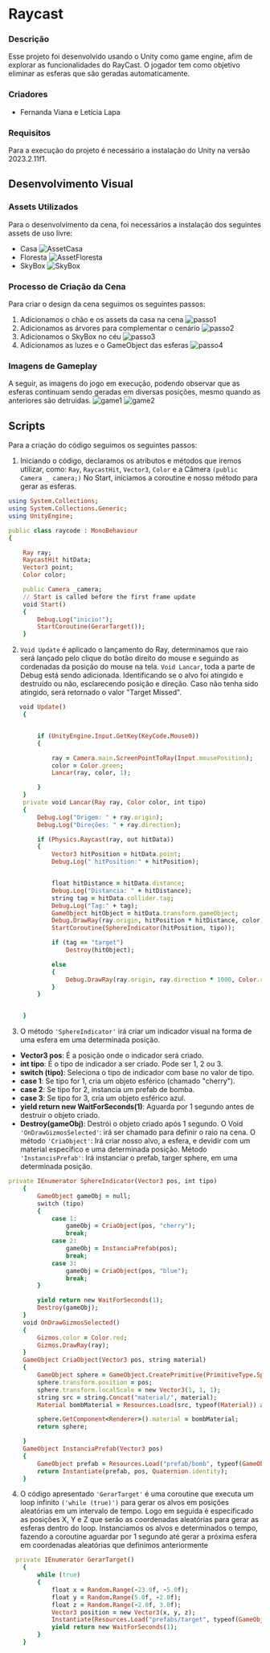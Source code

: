 # Raycast
### Descrição
Esse projeto foi desenvolvido usando o Unity como game engine, afim de explorar as funcionalidades do RayCast. O jogador tem como objetivo eliminar as esferas que são geradas automaticamente. 
### Criadores
+ Fernanda Viana e Letícia Lapa
### Requisitos 
Para a execução do projeto é necessário a instalação do Unity na versão 2023.2.11f1.
## Desenvolvimento Visual
### Assets Utilizados
Para o desenvolvimento da cena, foi necessários a instalação dos seguintes assets de uso livre: 
+ Casa
![AssetCasa](https://github.com/LehLapa/Raycast/assets/128320607/3378951d-e8bb-46ef-a14d-05901581f780)
+ Floresta
![AssetFloresta](https://github.com/LehLapa/Raycast/assets/128320607/2de34dca-01a0-4794-8a29-bbe487e34cb6)
+ SkyBox
![SkyBox](https://github.com/LehLapa/Raycast/assets/128320607/d88a6787-acfd-4f69-8e9e-1a3e2abc3122)

### Processo de Criação da Cena
Para criar o design da cena seguimos os seguintes passos: 
1. Adicionamos o chão e os assets da casa na cena
![passo1](https://github.com/LehLapa/Raycast/assets/128320607/f0053d84-0d23-418e-960c-7f10ba66d342)
2. Adicionamos as árvores para complementar o cenário
![passo2](https://github.com/LehLapa/Raycast/assets/128320607/a56edb0a-bd50-4796-a1af-5b78663dd770)
3. Adicionamos o SkyBox no céu
![passo3](https://github.com/LehLapa/Raycast/assets/128320607/9ba9b73d-9ecb-4fbb-a6fa-625f571ec2e0)
4. Adicionamos as luzes e o GameObject das esferas
![passo4](https://github.com/LehLapa/Raycast/assets/128320607/53d7fd68-368a-4a63-8beb-053d8f28950f)

### Imagens de Gameplay
A seguir, as imagens do jogo em execução, podendo observar que as esferas continuam sendo geradas em diversas posições, mesmo quando as anteriores são detruidas. 
![game1](https://github.com/LehLapa/Raycast/assets/128320607/e5b206fc-47c1-4249-852d-c199890fea5c)
![game2](https://github.com/LehLapa/Raycast/assets/128320607/83bee11a-d38f-4f4e-b64f-2515505c11ee)

## Scripts
Para a criação do código seguimos os seguintes passos: 
1. Iniciando o código, declaramos os atributos e métodos que iremos utilizar, como: `Ray`, `RaycastHit`, `Vector3`, `Color` e a Câmera `(public Camera _ camera;)`
No Start, iniciamos a coroutine e nosso método para gerar as esferas.

```ruby
using System.Collections;
using System.Collections.Generic;
using UnityEngine;

public class raycode : MonoBehaviour
{

    Ray ray;
    RaycastHit hitData;
    Vector3 point;
    Color color;

    public Camera _camera;
    // Start is called before the first frame update
    void Start()
    {
        Debug.Log("inicio!");
        StartCoroutine(GerarTarget());
    }

````
2. `Void Update` é aplicado o lançamento do Ray, determinamos que raio será lançado pelo clique do botão direito do mouse e seguindo as cordenadas da posição do mouse na tela. 
`Void Lancar`, toda a parte de Debug está sendo adicionada. Identificando se o alvo foi atingido e destruído ou não, esclarecendo posição e direção. Caso não tenha sido atingido, será retornado o valor "Target Missed".

```ruby
   void Update()
    {


        if (UnityEngine.Input.GetKey(KeyCode.Mouse0))
        {

            ray = Camera.main.ScreenPointToRay(Input.mousePosition);
            color = Color.green;
            Lancar(ray, color, 1);

        }
    }
    private void Lancar(Ray ray, Color color, int tipo)
    {
        Debug.Log("Origem: " + ray.origin);
        Debug.Log("Direções: " + ray.direction);

        if (Physics.Raycast(ray, out hitData))
        {
            Vector3 hitPosition = hitData.point;
            Debug.Log(" hitPosition:" + hitPosition);


            float hitDistance = hitData.distance;
            Debug.Log("Distancia: " + hitDistance);
            string tag = hitData.collider.tag;
            Debug.Log("Tag:" + tag);
            GameObject hitObject = hitData.transform.gameObject;
            Debug.DrawRay(ray.origin, hitPosition * hitDistance, color);
            StartCoroutine(SphereIndicator(hitPosition, tipo));

            if (tag == "target")
                Destroy(hitObject);

            else 
            { 
                Debug.DrawRay(ray.origin, ray.direction * 1000, Color.red);
            }
        }


    }
```
3. O método `'SphereIndicator'` irá criar um indicador visual na forma de uma esfera em uma determinada posição. 
- **Vector3 pos**: É a posição onde o indicador será criado.
- **int tipo**: É o tipo de indicador a ser criado. Pode ser 1, 2 ou 3.
- **switch (tipo)**: Seleciona o tipo de indicador com base no valor de tipo.
- **case 1**: Se tipo for 1, cria um objeto esférico (chamado "cherry").
- **case 2**: Se tipo for 2, instancia um prefab de bomba.
- **case 3**: Se tipo for 3, cria um objeto esférico azul.
- **yield return new WaitForSeconds(1)**: Aguarda por 1 segundo antes de destruir o objeto criado.
- **Destroy(gameObj)**: Destrói o objeto criado após 1 segundo.
O Void `'OnDrawGizmosSelected'`: irá ser chamado para definir o raio na cena.
O método `'CriaObject'`: Irá criar nosso alvo, a esfera, e devidir com um material específico e uma determinada posição.
Método `'InstancisPrefab'`: Irá instanciar o prefab, targer sphere, em uma determinada posição.

```ruby
private IEnumerator SphereIndicator(Vector3 pos, int tipo)
    {
        GameObject gameObj = null;
        switch (tipo)
        {
            case 1:
                gameObj = CriaObject(pos, "cherry");
                break;
            case 2:
                gameObj = InstanciaPrefab(pos);
                break;
            case 3:
                gameObj = CriaObject(pos, "blue");
                break;
        }

        yield return new WaitForSeconds(1);
        Destroy(gameObj);
    }
    void OnDrawGizmosSelected()
    {
        Gizmos.color = Color.red;
        Gizmos.DrawRay(ray);
    }
    GameObject CriaObject(Vector3 pos, string material)
    {
        GameObject sphere = GameObject.CreatePrimitive(PrimitiveType.Sphere);
        sphere.transform.position = pos;
        sphere.transform.localScale = new Vector3(1, 1, 1);
        string src = string.Concat("material/", material);
        Material bombMaterial = Resources.Load(src, typeof(Material)) as Material;

        sphere.GetComponent<Renderer>().material = bombMaterial;
        return sphere;

    }
    GameObject InstanciaPrefab(Vector3 pos)
    {
        GameObject prefab = Resources.Load("prefab/bomb", typeof(GameObject)) as GameObject;
        return Instantiate(prefab, pos, Quaternion.identity);
    }
```
4. O código apresentado `'GerarTarget'` é uma coroutine que executa um loop infinito `('while (true)')` para gerar os alvos em posições aleatórias em um intervalo de tempo.
Logo em seguida é especificado as posições X, Y e Z que serão as coordenadas aleatórias para gerar as esferas dentro do loop.
Instanciamos os alvos e determinados o tempo, fazendo a coroutine aguardar por 1 segundo até gerar a próxima esfera em coordenadas aleatórias que definimos anteriormente

```ruby
  private IEnumerator GerarTarget()
    {
        while (true)
        {
            float x = Random.Range(-23.0f, -5.0f);
            float y = Random.Range(5.0f, -2.0f);
            float z = Random.Range(-2.0f, 3.0f);
            Vector3 position = new Vector3(x, y, z);
            Instantiate(Resources.Load("prefabs/target", typeof(GameObject)) as GameObject, position, Quaternion.identity);
            yield return new WaitForSeconds(1);
        }
    }
```
